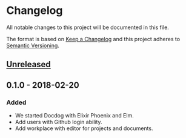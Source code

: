 # Changelog
All notable changes to this project will be documented in this file.

The format is based on [Keep a Changelog](http://keepachangelog.com/en/1.0.0/)
and this project adheres to [Semantic Versioning](http://semver.org/spec/v2.0.0.html).

## [Unreleased]

## 0.1.0 - 2018-02-20
### Added
- We started Docdog with Elixir Phoenix and Elm.
- Add users with Github login ability.
- Add workplace with editor for projects and documents.

[Unreleased]: https://github.com/olivierlacan/keep-a-changelog/compare/v0.1.0...HEAD

